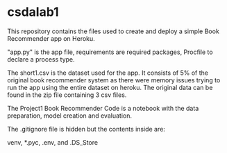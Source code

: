 # csdalab1
This repository contains the files used to create and deploy a simple Book Recommender app on Heroku.

"app.py" is the app file, requirements are required packages, Procfile to declare a process type.

The short1.csv is the dataset used for the app. It consists of 5% of the original book recommender system as there were memory issues trying to run the app using the entire dataset on heroku. The original data can be found in the zip file containing 3 csv files.

The Project1 Book Recommender Code is a notebook with the data preparation, model creation and evaluation.


The .gitignore file is hidden but the contents inside are:

venv, *.pyc, .env, and .DS_Store
